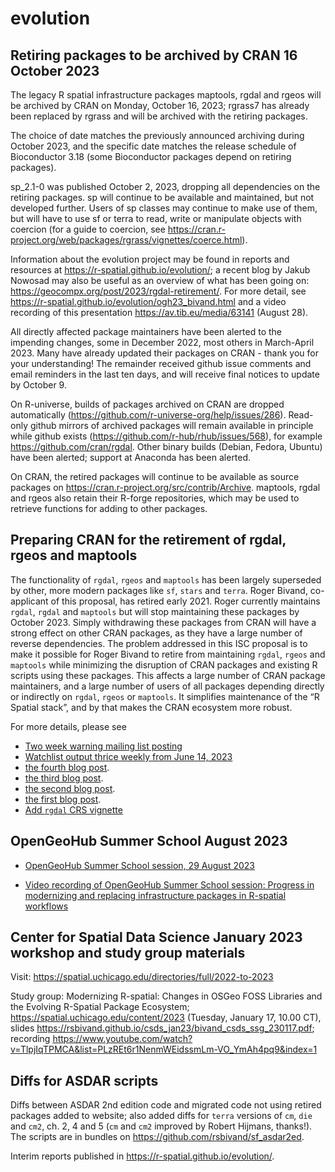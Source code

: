 # evolution

## Retiring packages to be archived by CRAN 16 October 2023

The legacy R spatial infrastructure packages maptools, rgdal and rgeos will be archived by CRAN on Monday, October 16, 2023; rgrass7 has  already been replaced by rgrass and will be archived with the retiring packages. 

The choice of date matches the previously announced archiving during October 2023, and the specific date matches the release schedule of Bioconductor 3.18 (some Bioconductor packages depend on retiring packages).

sp_2.1-0 was published October 2, 2023, dropping all dependencies on the retiring packages. sp will continue to be available and maintained, but not developed further. Users of sp classes may continue to make use of them, but will have to use sf or terra to read, write or manipulate objects with coercion (for a guide to coercion, see https://cran.r-project.org/web/packages/rgrass/vignettes/coerce.html).

Information about the evolution project may be found in reports and resources at https://r-spatial.github.io/evolution/; a recent blog by Jakub Nowosad may also be useful as an overview of what has been going on: https://geocompx.org/post/2023/rgdal-retirement/. For more detail, see https://r-spatial.github.io/evolution/ogh23_bivand.html and a video recording of this presentation https://av.tib.eu/media/63141 (August 28).

All directly affected package maintainers have been alerted to the impending changes, some in December 2022, most others in March-April 2023. Many have already updated their packages on CRAN - thank you for your understanding! The remainder received github issue comments and email reminders in the last ten days, and will receive final notices to update by October 9. 

On R-universe, builds of packages archived on CRAN are dropped automatically (https://github.com/r-universe-org/help/issues/286). Read-only github mirrors of archived packages will remain available in principle while github exists (https://github.com/r-hub/rhub/issues/568), for example https://github.com/cran/rgdal. Other binary builds (Debian, Fedora, Ubuntu) have been alerted; support at Anaconda has been alerted.

On CRAN, the retired packages will continue to be available as source packages on https://cran.r-project.org/src/contrib/Archive. maptools, rgdal and rgeos also retain their R-forge repositories, which may be used to retrieve functions for adding to other packages.


## Preparing CRAN for the retirement of rgdal, rgeos and maptools

The functionality of `rgdal`, `rgeos` and `maptools` has been largely superseded by other, more modern packages like `sf`, `stars` and `terra`. Roger Bivand, co-applicant of this proposal, has retired early 2021. Roger currently maintains `rgdal`, `rgdal` and `maptools` but will stop maintaining these packages by October 2023. Simply withdrawing these packages from CRAN will have a strong effect on other CRAN packages, as they have a large number of reverse dependencies. The problem addressed in this ISC proposal is to make it possible for Roger Bivand to retire from maintaining `rgdal`, `rgeos` and `maptools` while minimizing the disruption of CRAN packages and existing R scripts using these packages. This affects a large number of CRAN package maintainers, and a large number of users of all packages depending directly or indirectly on `rgdal`, `rgeos` or `maptools`. It simplifies maintenance of the “R Spatial stack”, and by that makes the CRAN ecosystem more robust.

For more details, please see 

* [Two week warning mailing list posting](https://stat.ethz.ch/pipermail/r-sig-geo/2023-October/029344.html)
* [Watchlist output thrice weekly from June 14, 2023](https://github.com/r-spatial/evolution/tree/main/watchlist_output)
* [the fourth blog post](https://r-spatial.org/r/2023/05/15/evolution4.html).
* [the third blog post](https://r-spatial.org/r/2023/04/10/evolution3.html).
* [the second blog post](https://r-spatial.org/r/2022/12/14/evolution2.html).
* [the first blog post](https://r-spatial.org/r/2022/04/12/evolution.html).
* [Add `rgdal` CRS vignette](https://r-spatial.github.io/evolution/CRS_projections_transformations.html)

## OpenGeoHub Summer School August 2023

- [OpenGeoHub Summer School session, 29 August 2023](https://r-spatial.github.io/evolution/ogh23_bivand.html)

- [Video recording of OpenGeoHub Summer School session: Progress in modernizing and replacing infrastructure packages in R-spatial workflows](https://av.tib.eu/media/63141)


## Center for Spatial Data Science January 2023 workshop and study group materials

Visit: https://spatial.uchicago.edu/directories/full/2022-to-2023

Study group: Modernizing R-spatial: Changes in OSGeo FOSS Libraries and the Evolving R-Spatial Package Ecosystem; https://spatial.uchicago.edu/content/2023 (Tuesday, January 17, 10.00 CT), slides https://rsbivand.github.io/csds_jan23/bivand_csds_ssg_230117.pdf; recording https://www.youtube.com/watch?v=TlpjIqTPMCA&list=PLzREt6r1NenmWEidssmLm-VO_YmAh4pq9&index=1

## Diffs for ASDAR scripts

Diffs between ASDAR 2nd edition code and migrated code not using retired packages added to website; also added diffs for `terra` versions of `cm`, `die` and `cm2`, ch. 2, 4 and 5 (`cm` and `cm2` improved by Robert Hijmans, thanks!). The scripts are in bundles on https://github.com/rsbivand/sf_asdar2ed.

Interim reports published in https://r-spatial.github.io/evolution/.
